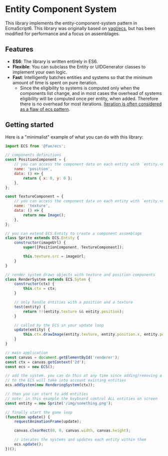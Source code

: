 Entity Component System
=======================

This library implements the entity-component-system pattern in EcmaScript6. This library
was originally based on [yagl/ecs](https://github.com/yagl/ecs), but has been modified
for performance and a focus on assemblages.

## Features

 * **ES6**: The library is written entirely in ES6.
 * **Flexible**: You can subclass the Entity or UIDGenerator classes to implement your
    own logic.
 * **Fast**: Intelligently batches entities and systems so that the minimum amount
    of time is spent on pure iteration.
    - Since the eligibility to systems is computed only when the components list
        change, and in most cases the overhead of systems eligibility will be computed once
        per entity, when added. Therefore there is no overhead for most iterations.
        [Iteration is often considered as a flaw of ecs pattern](https://en.wikipedia.org/wiki/Entity_component_system#Drawbacks).

## Getting started

Here is a "minimalist" example of what you can do with this library:

```js
import ECS from '@fae/ecs';

// components definitions
const PositionComponent = {
    // you can access the component data on each entity with `entity.<name>`
    name: 'position',
    data: () => {
        return { x: 0, y: 0 };
    },
};

const TextureComponent = {
    // you can access the component data on each entity with `entity.<name>`
    name: 'texture',
    data: () => {
        return new Image();
    },
};

// you can extend ECS.Entity to create a component assemblage
class Sprite extends ECS.Entity {
    constructor(imageUrl) {
        super([PositionComponent, TextureComponent]);

        this.texture.src = imageUrl;
    }
}

// render system draws objects with texture and position components
class RenderSystem extends ECS.Sytem {
    constructor(ctx) {
        this.ctx = ctx;
    }

    // only handle entities with a position and a texture
    test(entity) {
        return !!(entity.texture && entity.position);
    }

    // called by the ECS in your update loop
    update(entity) {
        this.ctx.drawImage(entity.texture, entity.position.x, entity.position.y);
    }
}

// main application
const canvas = document.getElementById('renderer');
const ctx = canvas.getContext('2d');
const ecs = new ECS();

// add the system. you can do this at any time since adding/removing a system
// to the ECS will take into account existing entities
ecs.addSystem(new RenderingSystem(ctx));

// then you can start to add entities
// note: in this example the keyboard control ALL entities on screen
const entity = new Sprite('/img/something.png');

// finally start the game loop
(function update() {
    requestAnimationFrame(update);

    canvas.clearRect(0, 0, canvas.width, canvas.height);

    // iterates the systems and updates each entity within them
    ecs.update();
})();
```
